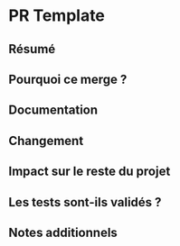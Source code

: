 # PR Template

## Résumé


## Pourquoi ce merge ?


## Documentation


## Changement


## Impact sur le reste du projet


## Les tests sont-ils validés ?


## Notes additionnels
